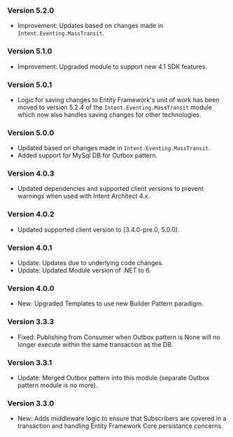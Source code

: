 ### Version 5.2.0

- Improvement: Updates based on changes made in `Intent.Eventing.MassTransit`.

### Version 5.1.0

- Improvement: Upgraded module to support new 4.1 SDK features.

### Version 5.0.1

- Logic for saving changes to Entity Framework's unit of work has been moved to version 5.2.4 of the `Intent.Eventing.MassTransit` module which now also handles saving changes for other technologies.

### Version 5.0.0

- Updated based on changes made in `Intent.Eventing.MassTransit`.
- Added support for MySql DB for Outbox pattern.

### Version 4.0.3

- Updated dependencies and supported client versions to prevent warnings when used with Intent Architect 4.x.

### Version 4.0.2

- Updated supported client version to [3.4.0-pre.0, 5.0.0).

### Version 4.0.1

- Update: Updates due to underlying code changes.
- Update: Updated Module version of .NET to 6.

### Version 4.0.0

- New: Upgraded Templates to use new Builder Pattern paradigm.

### Version 3.3.3

- Fixed: Publishing from Consumer when Outbox pattern is None will no longer execute within the same transaction as the DB.

### Version 3.3.1

- Update: Merged Outbox pattern into this module (separate Outbox pattern module is no more).

### Version 3.3.0

- New: Adds middleware logic to ensure that Subscribers are covered in a transaction and handling Entity Framework Core persistance concerns.